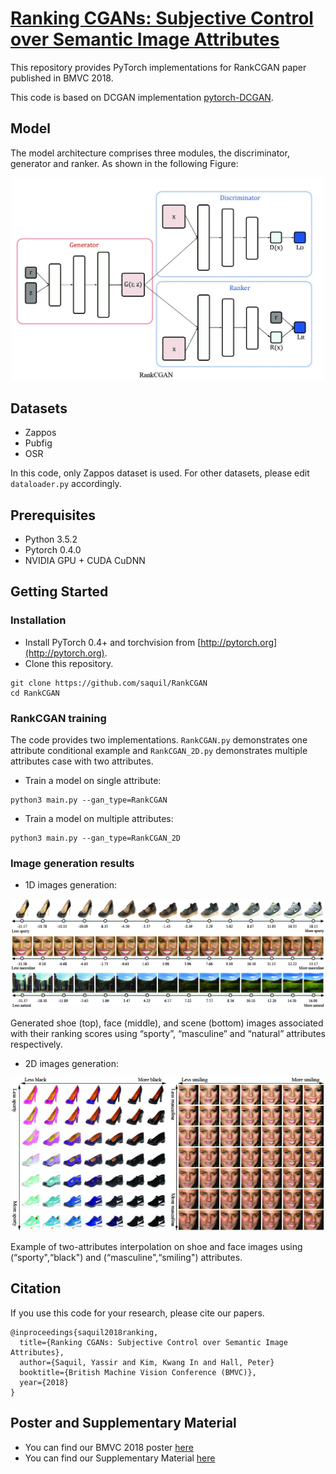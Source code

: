 # [Ranking CGANs: Subjective Control over Semantic Image Attributes](http://bmvc2018.org/contents/papers/0534.pdf)

This repository provides PyTorch implementations for RankCGAN paper published in BMVC 2018.

This code is based on DCGAN implementation [pytorch-DCGAN](https://github.com/pytorch/examples/tree/master/dcgan).

## Model

The model architecture comprises three modules, the discriminator, generator and ranker. As shown in the following Figure:
<p align="center">
<img src="docs/GAN.jpg" width="500" />
</p>

## Datasets

- Zappos
- Pubfig
- OSR

In this code, only Zappos dataset is used. For other datasets, please edit `dataloader.py` accordingly.

## Prerequisites

- Python 3.5.2
- Pytorch 0.4.0
- NVIDIA GPU + CUDA CuDNN

## Getting Started

### Installation

- Install PyTorch 0.4+ and torchvision from [http://pytorch.org](http://pytorch.org).
- Clone this repository.
```shell
git clone https://github.com/saquil/RankCGAN
cd RankCGAN
```

### RankCGAN training

The code provides two implementations. `RankCGAN.py` demonstrates one attribute conditional example and `RankCGAN_2D.py` demonstrates multiple attributes case with two attributes.

- Train a model on single attribute:

```
python3 main.py --gan_type=RankCGAN
```
- Train a model on multiple attributes:

```
python3 main.py --gan_type=RankCGAN_2D
```

### Image generation results

- 1D images generation:

<p align="center">
<img src="docs/generation_mixte.jpg" width="500" />
</p>

Generated shoe (top), face (middle), and scene (bottom) images associated with their
ranking scores using “sporty”, “masculine” and “natural” attributes respectively.

- 2D images generation:

<p align="center">
<img src="docs/generation_2D.jpg" width="500" />
</p>

Example of two-attributes interpolation on shoe and face images using (“sporty",“black") and (“masculine",“smiling") attributes.

## Citation

If you use this code for your research, please cite our papers.
```
@inproceedings{saquil2018ranking,
  title={Ranking CGANs: Subjective Control over Semantic Image Attributes},
  author={Saquil, Yassir and Kim, Kwang In and Hall, Peter}
  booktitle={British Machine Vision Conference (BMVC)},
  year={2018}
}
```
## Poster and Supplementary Material
- You can find our BMVC 2018 poster [here](https://drive.google.com/open?id=1n8as8lVSVSWanQHDbCIH9h1tCU66msG3)
- You can find our Supplementary Material [here](http://bmvc2018.org/contents/supplementary/pdf/0534_supp.pdf)

